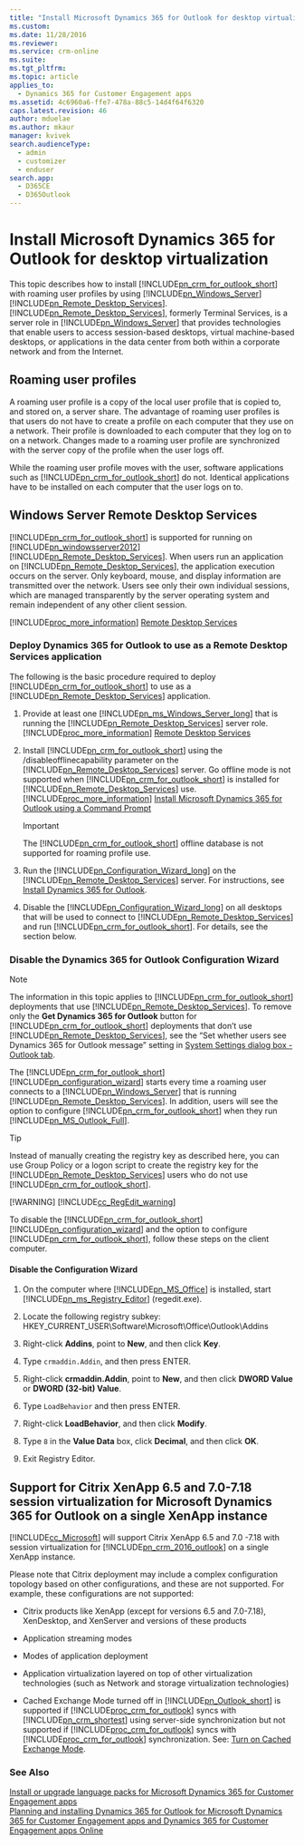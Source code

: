 ```yaml
---
title: "Install Microsoft Dynamics 365 for Outlook for desktop virtualization | MicrosoftDocs"
ms.custom: 
ms.date: 11/28/2016
ms.reviewer: 
ms.service: crm-online
ms.suite: 
ms.tgt_pltfrm: 
ms.topic: article
applies_to: 
  - Dynamics 365 for Customer Engagement apps 
ms.assetid: 4c6960a6-ffe7-478a-88c5-14d4f64f6320
caps.latest.revision: 46
author: mduelae
ms.author: mkaur
manager: kvivek
search.audienceType: 
  - admin
  - customizer
  - enduser
search.app: 
  - D365CE
  - D365Outlook
---
```

# Install Microsoft Dynamics 365 for Outlook for desktop virtualization
This topic describes how to install [!INCLUDE[pn_crm_for_outlook_short](../../includes/pn-crm-for-outlook-short.md)] with roaming user profiles by using [!INCLUDE[pn_Windows_Server](../../includes/pn-windows-server.md)][!INCLUDE[pn_Remote_Desktop_Services](../../includes/pn-remote-desktop-services.md)]. [!INCLUDE[pn_Remote_Desktop_Services](../../includes/pn-remote-desktop-services.md)], formerly Terminal Services, is a server role in [!INCLUDE[pn_Windows_Server](../../includes/pn-windows-server.md)] that provides technologies that enable users to access session-based desktops, virtual machine-based desktops, or applications in the data center from both within a corporate network and from the Internet.  
  
<a name=BKMK_OC_roamingprofiles></a>   
## Roaming user profiles  
 A roaming user profile is a copy of the local user profile that is copied to, and stored on, a server share. The advantage of roaming user profiles is that users do not have to create a profile on each computer that they use on a network. Their profile is downloaded to each computer that they log on to on a network. Changes made to a roaming user profile are synchronized with the server copy of the profile when the user logs off.  
  
 While the roaming user profile moves with the user, software applications such as [!INCLUDE[pn_crm_for_outlook_short](../../includes/pn-crm-for-outlook-short.md)] do not. Identical applications have to be installed on each computer that the user logs on to.  
  
<a name=BMK_OC_RDS></a>   
## Windows Server Remote Desktop Services  
 [!INCLUDE[pn_crm_for_outlook_short](../../includes/pn-crm-for-outlook-short.md)] is supported for running on [!INCLUDE[pn_windowsserver2012](../../includes/pn-windowsserver2012.md)][!INCLUDE[pn_Remote_Desktop_Services](../../includes/pn-remote-desktop-services.md)]. When users run an application on [!INCLUDE[pn_Remote_Desktop_Services](../../includes/pn-remote-desktop-services.md)], the application execution occurs on the server. Only keyboard, mouse, and display information are transmitted over the network. Users see only their own individual sessions, which are managed transparently by the server operating system and remain independent of any other client session.  
  
 [!INCLUDE[proc_more_information](../../includes/proc-more-information.md)] [Remote Desktop Services](https://technet.microsoft.com/library/hh831447.aspx)  
  
### Deploy Dynamics 365 for Outlook to use as a Remote Desktop Services application  
 The following is the basic procedure required to deploy [!INCLUDE[pn_crm_for_outlook_short](../../includes/pn-crm-for-outlook-short.md)] to use as a [!INCLUDE[pn_Remote_Desktop_Services](../../includes/pn-remote-desktop-services.md)] application.  
  
1. Provide at least one [!INCLUDE[pn_ms_Windows_Server_long](../../includes/pn-ms-windows-server-long.md)] that is running the [!INCLUDE[pn_Remote_Desktop_Services](../../includes/pn-remote-desktop-services.md)] server role. [!INCLUDE[proc_more_information](../../includes/proc-more-information.md)] [Remote Desktop Services](https://technet.microsoft.com/library/hh831447.aspx)  
  
2. Install [!INCLUDE[pn_crm_for_outlook_short](../../includes/pn-crm-for-outlook-short.md)] using the /disableofflinecapability parameter on the [!INCLUDE[pn_Remote_Desktop_Services](../../includes/pn-remote-desktop-services.md)] server. Go offline mode is not supported when [!INCLUDE[pn_crm_for_outlook_short](../../includes/pn-crm-for-outlook-short.md)] is installed for [!INCLUDE[pn_Remote_Desktop_Services](../../includes/pn-remote-desktop-services.md)] use. [!INCLUDE[proc_more_information](../../includes/proc-more-information.md)] [Install Microsoft Dynamics 365 for Outlook using a Command Prompt](install-using-command-prompt.md)  
  
   > [!IMPORTANT]
   >  The [!INCLUDE[pn_crm_for_outlook_short](../../includes/pn-crm-for-outlook-short.md)] offline database is not supported for roaming profile use.  
  
3. Run the [!INCLUDE[pn_Configuration_Wizard_long](../../includes/pn-configuration-wizard-long.md)] on the [!INCLUDE[pn_Remote_Desktop_Services](../../includes/pn-remote-desktop-services.md)] server. For instructions, see [Install Dynamics 365 for Outlook](install.md).  
  
4. Disable the [!INCLUDE[pn_Configuration_Wizard_long](../../includes/pn-configuration-wizard-long.md)] on all desktops that will be used to connect to [!INCLUDE[pn_Remote_Desktop_Services](../../includes/pn-remote-desktop-services.md)] and run [!INCLUDE[pn_crm_for_outlook_short](../../includes/pn-crm-for-outlook-short.md)]. For details, see the section below.  
  
### Disable the Dynamics 365 for Outlook Configuration Wizard  
  
> [!NOTE]
>  The information in this topic applies to [!INCLUDE[pn_crm_for_outlook_short](../../includes/pn-crm-for-outlook-short.md)] deployments that use [!INCLUDE[pn_Remote_Desktop_Services](../../includes/pn-remote-desktop-services.md)]. To remove only the **Get Dynamics 365 for Outlook** button for [!INCLUDE[pn_crm_for_outlook_short](../../includes/pn-crm-for-outlook-short.md)] deployments that don’t use [!INCLUDE[pn_Remote_Desktop_Services](../../includes/pn-remote-desktop-services.md)], see the “Set whether users see Dynamics 365 for Outlook message” setting in [System Settings dialog box - Outlook tab](../../admin/system-settings-dialog-box-outlook-tab.md).
  
 The [!INCLUDE[pn_crm_for_outlook_short](../../includes/pn-crm-for-outlook-short.md)][!INCLUDE[pn_configuration_wizard](../../includes/pn-configuration-wizard.md)] starts every time a roaming user connects to a [!INCLUDE[pn_Windows_Server](../../includes/pn-windows-server.md)] that is running [!INCLUDE[pn_Remote_Desktop_Services](../../includes/pn-remote-desktop-services.md)]. In addition, users will see the option to configure [!INCLUDE[pn_crm_for_outlook_short](../../includes/pn-crm-for-outlook-short.md)] when they run [!INCLUDE[pn_MS_Outlook_Full](../../includes/pn-ms-outlook-full.md)].  
  
> [!TIP]
>  Instead of manually creating the registry key as described here, you can use Group Policy or a logon script to create the registry key for the [!INCLUDE[pn_Remote_Desktop_Services](../../includes/pn-remote-desktop-services.md)] users who do not use [!INCLUDE[pn_crm_for_outlook_short](../../includes/pn-crm-for-outlook-short.md)].  
> 
> [!WARNING]
>  [!INCLUDE[cc_RegEdit_warning](../../includes/cc-regedit-warning.md)]  
  
 To disable the [!INCLUDE[pn_crm_for_outlook_short](../../includes/pn-crm-for-outlook-short.md)][!INCLUDE[pn_configuration_wizard](../../includes/pn-configuration-wizard.md)] and the option to configure [!INCLUDE[pn_crm_for_outlook_short](../../includes/pn-crm-for-outlook-short.md)], follow these steps on the client computer.  
  
#### Disable the Configuration Wizard  
  
1. On the computer where [!INCLUDE[pn_MS_Office](../../includes/pn-ms-office.md)] is installed, start [!INCLUDE[pn_ms_Registry_Editor](../../includes/pn-ms-registry-editor.md)] (regedit.exe).  
  
2. Locate the following registry subkey:  HKEY_CURRENT_USER\Software\Microsoft\Office\Outlook\Addins  
  
3. Right-click **Addins**, point to **New**, and then click **Key**.  
  
4. Type `crmaddin.Addin`, and then press ENTER.  
  
5. Right-click **crmaddin.Addin**, point to **New**, and then click **DWORD Value** or **DWORD (32-bit) Value**.  
  
6. Type `LoadBehavior` and then press ENTER.  
  
7. Right-click **LoadBehavior**, and then click **Modify**.  
  
8. Type `8` in the **Value Data** box, click **Decimal**, and then click **OK**.  
  
9. Exit Registry Editor.  
  
<a name=BKMK_Citrix></a>   
## Support for Citrix XenApp 6.5 and 7.0-7.18 session virtualization for Microsoft Dynamics 365 for Outlook on a single XenApp instance  
 [!INCLUDE[cc_Microsoft](../../includes/cc-microsoft.md)] will support Citrix XenApp 6.5 and 7.0 -7.18 with session virtualization for [!INCLUDE[pn_crm_2016_outlook](../../includes/pn-crm-2016-outlook.md)] on a single XenApp instance.  
  
 Please note that Citrix deployment may include a complex configuration topology based on other configurations, and these are not supported. For example, these configurations are not supported:  
  
- Citrix products like XenApp (except for versions 6.5 and 7.0-7.18), XenDesktop, and XenServer and versions of these products  
  
- Application streaming modes  
  
- Modes of application deployment  
  
- Application virtualization layered on top of other virtualization technologies (such as Network and storage virtualization technologies)  
  
- Cached Exchange Mode turned off in [!INCLUDE[pn_Outlook_short](../../includes/pn-outlook-short.md)] is supported if [!INCLUDE[proc_crm_for_outlook](../../includes/proc-crm-for-outlook.md)] syncs with [!INCLUDE[pn_crm_shortest](../../includes/pn-crm-shortest.md)] using server-side synchronization but not supported if [!INCLUDE[proc_crm_for_outlook](../../includes/proc-crm-for-outlook.md)] syncs with [!INCLUDE[proc_crm_for_outlook](../../includes/proc-crm-for-outlook.md)] synchronization. See: [Turn on Cached Exchange Mode](https://support.office.com/article/Turn-on-Cached-Exchange-Mode-7885af08-9a60-4ec3-850a-e221c1ed0c1c?CorrelationId=90246111-3367-4702-a41b-62ab9b65f3f0).  
  
### See Also  
 [Install or upgrade language packs for Microsoft Dynamics 365 for Customer Engagement apps](https://technet.microsoft.com/library/hh699674.aspx)   
 [Planning and installing Dynamics 365 for Outlook for Microsoft Dynamics 365 for Customer Engagement apps and Dynamics 365 for Customer Engagement apps Online](planning-installing.md)
